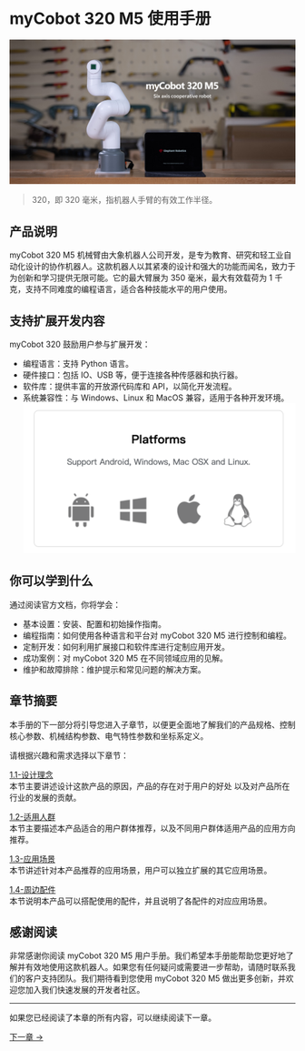 # myCobot 320 M5 使用手册

![产品主图](../resources/1-ProductIntroduction/M5产品主图.jpg)

> 320，即 320 毫米，指机器人手臂的有效工作半径。

## 产品说明

myCobot 320 M5 机械臂由大象机器人公司开发，是专为教育、研究和轻工业自动化设计的协作机器人。这款机器人以其紧凑的设计和强大的功能而闻名，致力于为创新和学习提供无限可能。它的最大臂展为 350 毫米，最大有效载荷为 1 千克，支持不同难度的编程语言，适合各种技能水平的用户使用。

## 支持扩展开发内容

myCobot 320 鼓励用户参与扩展开发：

- 编程语言：支持 Python 语言。
- 硬件接口：包括 IO、USB 等，便于连接各种传感器和执行器。
- 软件库：提供丰富的开放源代码库和 API，以简化开发流程。
- 系统兼容性：与 Windows、Linux 和 MacOS 兼容，适用于各种开发环境。
  ![系统兼容](../resources/1-ProductIntroduction/system.png)

## 你可以学到什么

通过阅读官方文档，你将学会：

- 基本设置：安装、配置和初始操作指南。
- 编程指南：如何使用各种语言和平台对 myCobot 320 M5 进行控制和编程。
- 定制开发：如何利用扩展接口和软件库进行定制应用开发。
- 成功案例：对 myCobot 320 M5 在不同领域应用的见解。
- 维护和故障排除：维护提示和常见问题的解决方案。

## 章节摘要

本手册的下一部分将引导您进入子章节，以便更全面地了解我们的产品规格、控制核心参数、机械结构参数、电气特性参数和坐标系定义。

请根据兴趣和需求选择以下章节：

<a DesignPhilosophy="my-paragraph-1"></a>
[1.1-设计理念](1.1-DesignPhilosophy.md)<br>
本节主要讲述设计这款产品的原因，产品的存在对于用户的好处
以及对产品所在行业的发展的贡献。<br>

<a SuitableUsers="my-paragraph-2"></a>
[1.2-适用人群](1.2-SuitableUsers.md)<br>
本节主要描述本产品适合的用户群体推荐，以及不同用户群体适用产品的应用方向推荐。

<a ApplicationScenario="my-paragraph-3"></a>
[1.3-应用场景](1.3-ApplicationScenario.md)<br>
本节讲述针对本产品推荐的应用场景，用户可以独立扩展的其它应用场景。

<a AccessoriesandTools="my-paragraph-4"></a>
[1.4-周边配件](1.4-AccessoriesTools/README.md)<br>
本节说明本产品可以搭配使用的配件，并且说明了各配件的对应应用场景。

## 感谢阅读

非常感谢你阅读 myCobot 320 M5 用户手册。我们希望本手册能帮助您更好地了解并有效地使用这款机器人。如果您有任何疑问或需要进一步帮助，请随时联系我们的客户支持团队。我们期待看到您使用 myCobot 320 M5 做出更多创新，并欢迎您加入我们快速发展的开发者社区。

---

如果您已经阅读了本章的所有内容，可以继续阅读下一章。

[下一章 →](../2-ProductFeature/2.1_320_M5_product/README.md)
